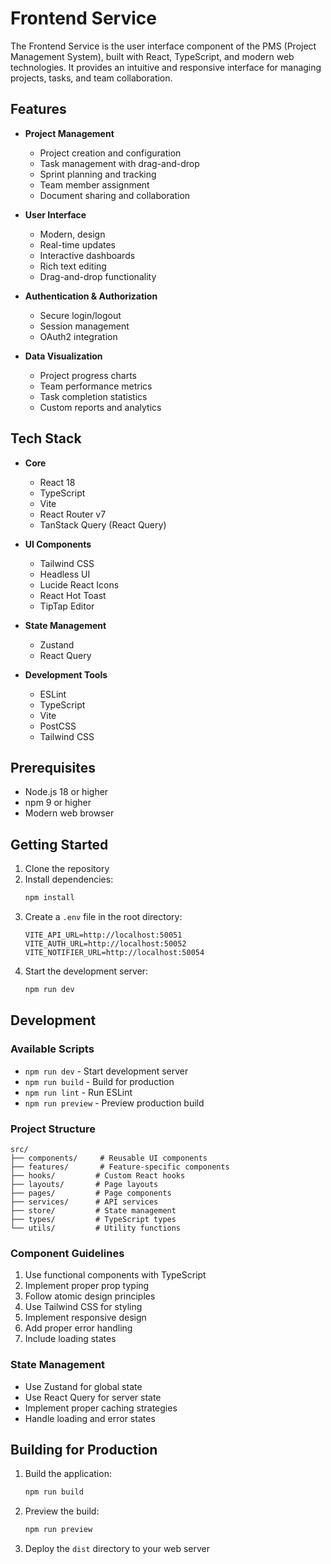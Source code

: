 # Frontend Service

The Frontend Service is the user interface component of the PMS (Project Management System), built with React, TypeScript, and modern web technologies. It provides an intuitive and responsive interface for managing projects, tasks, and team collaboration.

## Features

- **Project Management**

  - Project creation and configuration
  - Task management with drag-and-drop
  - Sprint planning and tracking
  - Team member assignment
  - Document sharing and collaboration

- **User Interface**

  - Modern, design
  - Real-time updates
  - Interactive dashboards
  - Rich text editing
  - Drag-and-drop functionality

- **Authentication & Authorization**

  - Secure login/logout
  - Session management
  - OAuth2 integration

- **Data Visualization**
  - Project progress charts
  - Team performance metrics
  - Task completion statistics
  - Custom reports and analytics

## Tech Stack

- **Core**

  - React 18
  - TypeScript
  - Vite
  - React Router v7
  - TanStack Query (React Query)

- **UI Components**

  - Tailwind CSS
  - Headless UI
  - Lucide React Icons
  - React Hot Toast
  - TipTap Editor

- **State Management**

  - Zustand
  - React Query

- **Development Tools**
  - ESLint
  - TypeScript
  - Vite
  - PostCSS
  - Tailwind CSS

## Prerequisites

- Node.js 18 or higher
- npm 9 or higher
- Modern web browser

## Getting Started

1. Clone the repository
2. Install dependencies:
   ```bash
   npm install
   ```
3. Create a `.env` file in the root directory:
   ```env
   VITE_API_URL=http://localhost:50051
   VITE_AUTH_URL=http://localhost:50052
   VITE_NOTIFIER_URL=http://localhost:50054
   ```
4. Start the development server:
   ```bash
   npm run dev
   ```

## Development

### Available Scripts

- `npm run dev` - Start development server
- `npm run build` - Build for production
- `npm run lint` - Run ESLint
- `npm run preview` - Preview production build

### Project Structure

```
src/
├── components/     # Reusable UI components
├── features/       # Feature-specific components
├── hooks/         # Custom React hooks
├── layouts/       # Page layouts
├── pages/         # Page components
├── services/      # API services
├── store/         # State management
├── types/         # TypeScript types
└── utils/         # Utility functions
```

### Component Guidelines

1. Use functional components with TypeScript
2. Implement proper prop typing
3. Follow atomic design principles
4. Use Tailwind CSS for styling
5. Implement responsive design
6. Add proper error handling
7. Include loading states

### State Management

- Use Zustand for global state
- Use React Query for server state
- Implement proper caching strategies
- Handle loading and error states

## Building for Production

1. Build the application:
   ```bash
   npm run build
   ```
2. Preview the build:
   ```bash
   npm run preview
   ```
3. Deploy the `dist` directory to your web server

